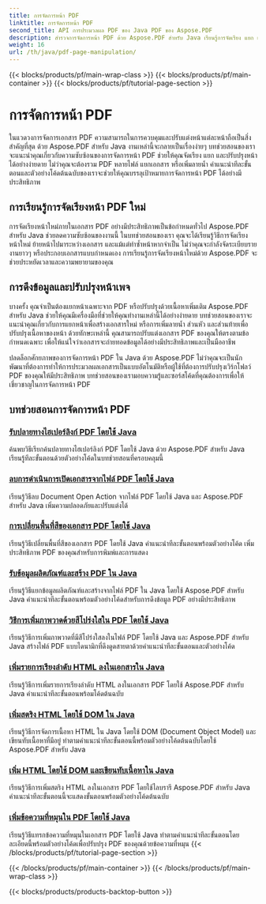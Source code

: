 ```yaml
---
title: การจัดการหน้า PDF
linktitle: การจัดการหน้า PDF
second_title: API การประมวลผล PDF ของ Java PDF ของ Aspose.PDF
description: สำรวจการจัดการหน้า PDF ด้วย Aspose.PDF สำหรับ Java เรียนรู้การจัดเรียง แยก และปรับปรุงหน้า PDF ได้อย่างง่ายดาย
weight: 16
url: /th/java/pdf-page-manipulation/
---
```


{{< blocks/products/pf/main-wrap-class >}}
{{< blocks/products/pf/main-container >}}
{{< blocks/products/pf/tutorial-page-section >}}

# การจัดการหน้า PDF


ในแวดวงการจัดการเอกสาร PDF ความสามารถในการควบคุมและปรับแต่งหน้าแต่ละหน้าถือเป็นสิ่งสำคัญที่สุด ด้วย Aspose.PDF สำหรับ Java งานเหล่านี้จะกลายเป็นเรื่องง่ายๆ บทช่วยสอนของเราจะแนะนำคุณเกี่ยวกับความซับซ้อนของการจัดการหน้า PDF ช่วยให้คุณจัดเรียง แยก และปรับปรุงหน้าได้อย่างง่ายดาย ไม่ว่าคุณจะต้องรวม PDF หลายไฟล์ แยกเอกสาร หรือเพิ่มลายน้ำ คำแนะนำทีละขั้นตอนและตัวอย่างโค้ดต้นฉบับของเราจะช่วยให้คุณบรรลุเป้าหมายการจัดการหน้า PDF ได้อย่างมีประสิทธิภาพ

## การเรียนรู้การจัดเรียงหน้า PDF ใหม่

การจัดเรียงหน้าใหม่ภายในเอกสาร PDF อย่างมีประสิทธิภาพเป็นข้อกำหนดทั่วไป Aspose.PDF สำหรับ Java ช่วยลดความซับซ้อนของงานนี้ ในบทช่วยสอนของเรา คุณจะได้เรียนรู้วิธีการจัดเรียงหน้าใหม่ ย้ายหน้าไปมาระหว่างเอกสาร และแม้แต่ทำซ้ำหน้าหากจำเป็น ไม่ว่าคุณจะกำลังจัดระเบียบรายงานยาวๆ หรือประกอบเอกสารแบบกำหนดเอง การเรียนรู้การจัดเรียงหน้าใหม่ด้วย Aspose.PDF จะช่วยประหยัดเวลาและความพยายามของคุณ

## การดึงข้อมูลและปรับปรุงหน้าเพจ

บางครั้ง คุณจำเป็นต้องแยกหน้าเฉพาะจาก PDF หรือปรับปรุงด้วยเนื้อหาเพิ่มเติม Aspose.PDF สำหรับ Java ช่วยให้คุณมีเครื่องมือที่ช่วยให้คุณทำงานเหล่านี้ได้อย่างง่ายดาย บทช่วยสอนของเราจะแนะนำคุณเกี่ยวกับการแยกหน้าเพื่อสร้างเอกสารใหม่ หรือการเพิ่มลายน้ำ ส่วนหัว และส่วนท้ายเพื่อปรับปรุงเนื้อหาของหน้า ด้วยทักษะเหล่านี้ คุณสามารถปรับแต่งเอกสาร PDF ของคุณให้ตรงตามข้อกำหนดเฉพาะ เพื่อให้แน่ใจว่าเอกสารจะถ่ายทอดข้อมูลได้อย่างมีประสิทธิภาพและเป็นมืออาชีพ

ปลดล็อกศักยภาพของการจัดการหน้า PDF ใน Java ด้วย Aspose.PDF ไม่ว่าคุณจะเป็นนักพัฒนาที่ต้องการทำให้การประมวลผลเอกสารเป็นแบบอัตโนมัติหรือผู้ใช้ที่ต้องการปรับปรุงเวิร์กโฟลว์ PDF ของคุณให้มีประสิทธิภาพ บทช่วยสอนของเรามอบความรู้และซอร์สโค้ดที่คุณต้องการเพื่อให้เชี่ยวชาญในการจัดการหน้า PDF

## บทช่วยสอนการจัดการหน้า PDF
### [รับปลายทางไฮเปอร์ลิงก์ PDF โดยใช้ Java](./get-pdf-hyperlink-destination-using-java/)
ค้นพบวิธีเรียกค้นปลายทางไฮเปอร์ลิงก์ PDF โดยใช้ Java ด้วย Aspose.PDF สำหรับ Java เรียนรู้ทีละขั้นตอนด้วยตัวอย่างโค้ดในบทช่วยสอนที่ครอบคลุมนี้
### [ลบการดำเนินการเปิดเอกสารจากไฟล์ PDF โดยใช้ Java](./remove-document-open-action-from-pdf-file-using-java/)
เรียนรู้วิธีลบ Document Open Action จากไฟล์ PDF โดยใช้ Java และ Aspose.PDF สำหรับ Java เพิ่มความปลอดภัยและปรับแต่งได้
### [การเปลี่ยนพื้นที่สีของเอกสาร PDF โดยใช้ Java](./change-color-space-of-pdf-document-using-java/)
เรียนรู้วิธีเปลี่ยนพื้นที่สีของเอกสาร PDF โดยใช้ Java คำแนะนำทีละขั้นตอนพร้อมตัวอย่างโค้ด เพิ่มประสิทธิภาพ PDF ของคุณสำหรับการพิมพ์และการแสดง
### [รับข้อมูลผลิตภัณฑ์และสร้าง PDF ใน Java](./get-product-and-build-information-of-pdf-in-java/)
เรียนรู้วิธีแยกข้อมูลผลิตภัณฑ์และสร้างจากไฟล์ PDF ใน Java โดยใช้ Aspose.PDF สำหรับ Java คำแนะนำทีละขั้นตอนพร้อมตัวอย่างโค้ดสำหรับการดึงข้อมูล PDF อย่างมีประสิทธิภาพ
### [วิธีการเพิ่มภาพวาดด้วยสีโปร่งใสใน PDF โดยใช้ Java](./how-to-add-drawing-with-transparent-color-in-pdf-using-java/)
เรียนรู้วิธีการเพิ่มภาพวาดที่มีสีโปร่งใสลงในไฟล์ PDF โดยใช้ Java และ Aspose.PDF สำหรับ Java สร้างไฟล์ PDF แบบไดนามิกที่ดึงดูดสายตาด้วยคำแนะนำทีละขั้นตอนและตัวอย่างโค้ด
### [เพิ่มรายการเรียงลำดับ HTML ลงในเอกสารใน Java](./add-html-ordered-list-into-documents-in-java/)
เรียนรู้วิธีการเพิ่มรายการเรียงลำดับ HTML ลงในเอกสาร PDF โดยใช้ Aspose.PDF สำหรับ Java คำแนะนำทีละขั้นตอนพร้อมโค้ดต้นฉบับ
### [เพิ่มสตริง HTML โดยใช้ DOM ใน Java](./add-html-string-using-dom-in-java/)
เรียนรู้วิธีการจัดการเนื้อหา HTML ใน Java โดยใช้ DOM (Document Object Model) และเขียนทับเนื้อหาที่มีอยู่ ทำตามคำแนะนำทีละขั้นตอนนี้พร้อมตัวอย่างโค้ดต้นฉบับโดยใช้ Aspose.PDF สำหรับ Java
### [เพิ่ม HTML โดยใช้ DOM และเขียนทับเนื้อหาใน Java](./add-html-using-dom-and-overwrite-content-in-java/)
เรียนรู้วิธีการเพิ่มสตริง HTML ลงในเอกสาร PDF โดยใช้ไลบรารี Aspose.PDF สำหรับ Java คำแนะนำทีละขั้นตอนนี้จะแสดงขั้นตอนพร้อมตัวอย่างโค้ดต้นฉบับ
### [เพิ่มข้อความที่หมุนใน PDF โดยใช้ Java](./add-rotated-text-in-pdf-using-java/)
เรียนรู้วิธีแทรกข้อความที่หมุนในเอกสาร PDF โดยใช้ Java ทำตามคำแนะนำทีละขั้นตอนโดยละเอียดนี้พร้อมตัวอย่างโค้ดเพื่อปรับปรุง PDF ของคุณด้วยข้อความที่หมุน
{{< /blocks/products/pf/tutorial-page-section >}}

{{< /blocks/products/pf/main-container >}}
{{< /blocks/products/pf/main-wrap-class >}}

{{< blocks/products/products-backtop-button >}}
